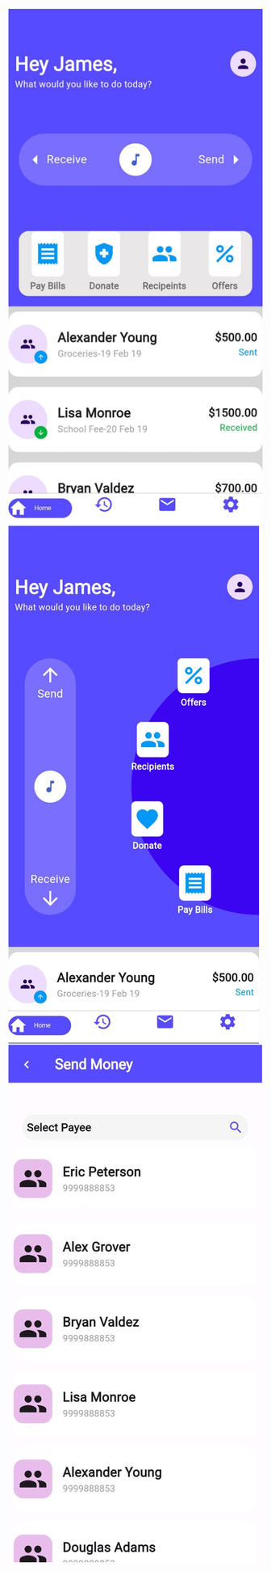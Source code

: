 ![alt text](<WhatsApp Image 2024-07-04 at 10.35.19_31345712.jpg>)
![alt text](<WhatsApp Image 2024-07-04 at 10.35.19_192f609e.jpg>)
![alt text](<WhatsApp Image 2024-07-04 at 10.35.18_56ac59e0.jpg>)